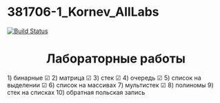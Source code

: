 # 381706-1_Kornev_AllLabs
[![Build Status](https://travis-ci.com/KornevNikita/381706-1_Kornev_AllLabs.svg?branch=br1)](https://travis-ci.com/KornevNikita/381706-1_Kornev_AllLabs)


<h1 style = 'text-align: center;'>Лабораторные работы</h1>
1) бинарные ☑
2) матрица ☑
3) стек ☑
4) очередь ☑
5) список на выделении ☑
6) список на массивах
7) мультистек ☑
8) полиномы
9) стек на списках
10) обратная польская запись
